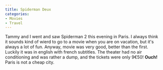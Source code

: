 ```yaml
---
title: Spiderman Deux
categories:
- Movies
- Travel
---
```


Tammy and I went and saw Spiderman 2 this evening in Paris. I always think it sounds kind of wierd to go to a movie when you are on vacation, but it's always a lot of fun. Anyway, movie was very good, better than the first. Luckily it was in english with french subtitles. The theater had no air conditioning and was rather a dump, and the tickets were only 9€50! **Ouch!** Paris is not a cheap city.
